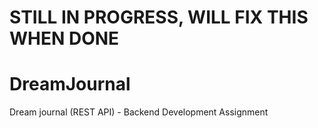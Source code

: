 # STILL IN PROGRESS, WILL FIX THIS WHEN DONE

# DreamJournal
Dream journal (REST API) - Backend Development Assignment


